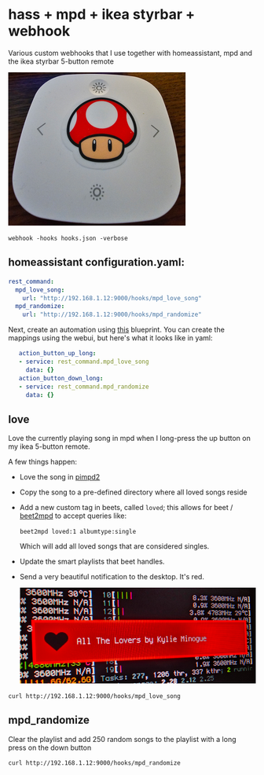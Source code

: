 # hass + mpd + ikea styrbar + webhook

Various custom webhooks that I use together with homeassistant, mpd and the ikea
styrbar 5-button remote

![styrbar](/extra/styrbar.png)

```
webhook -hooks hooks.json -verbose
```

## homeassistant configuration.yaml:

```yaml
rest_command:
  mpd_love_song:
    url: "http://192.168.1.12:9000/hooks/mpd_love_song"
  mpd_randomize:
    url: "http://192.168.1.12:9000/hooks/mpd_randomize"
```

Next, create an automation using
[this](https://epmatt.github.io/awesome-ha-blueprints/docs/blueprints/controllers/ikea_e2001_e2002/)
blueprint. You can create the mappings using the webui, but here's what it looks like in yaml:

```yaml
   action_button_up_long:
   - service: rest_command.mpd_love_song
     data: {}
   action_button_down_long:
   - service: rest_command.mpd_randomize
     data: {}
```



## love

Love the currently playing song in mpd when I long-press the up button on my
ikea 5-button remote.

A few things happen:

- Love the song in [pimpd2](https://github.com/trapd00r/pimpd2)
- Copy the song to a pre-defined directory where all loved songs reside
- Add a new custom tag in beets, called `loved`; this allows for beet /
  [beet2mpd](https://github.com/trapd00r/beet2mpd) to accept queries like:

  `beet2mpd loved:1 albumtype:single`

  Which will add all loved songs that are considered singles.

- Update the smart playlists that beet handles.
- Send a very beautiful notification to the desktop. It's red.

  ![screenshot](/extra/love.png)


```
curl http://192.168.1.12:9000/hooks/mpd_love_song
```


## mpd_randomize

Clear the playlist and add 250 random songs to the playlist with a long press on
the down button

```
curl http://192.168.1.12:9000/hooks/mpd_randomize
```
